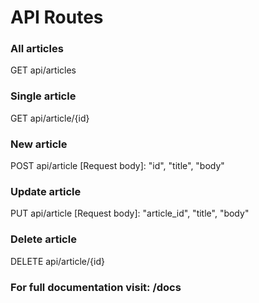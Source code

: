 # API Routes

### All articles
GET api/articles

### Single article
GET api/article/{id}

### New article
POST api/article
[Request body]: "id", "title", "body"

### Update article
PUT api/article
[Request body]: "article_id", "title", "body"

### Delete article
DELETE api/article/{id}


### For full documentation visit: /docs
